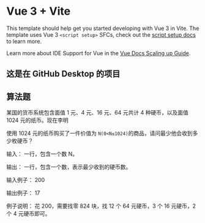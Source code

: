 # Vue 3 + Vite

This template should help get you started developing with Vue 3 in Vite. The template uses Vue 3 `<script setup>` SFCs, check out the [script setup docs](https://v3.vuejs.org/api/sfc-script-setup.html#sfc-script-setup) to learn more.

Learn more about IDE Support for Vue in the [Vue Docs Scaling up Guide](https://vuejs.org/guide/scaling-up/tooling.html#ide-support).

## 这是在 GitHub Desktop 的项目

## 算法题

某国的货币系统包含面值 1 元、4 元、16 元、64 元共计 4 种硬币，以及面值 1024 元的纸币。现在李明

使用 1024 元的纸币购买了一件价值为 `N(0<N≤1024)`的商品，请问最少他会收到多少枚硬币？

输入：
一行，包含一个数 N。

输出：
一行，包含一个数，表示最少收到的硬币数。

输入例子：
200

输出例子：
17

例子说明：
花 200，需要找零 824 块，找 12 个 64 元硬币，3 个 16 元硬币，2 个 4 元硬币即可。
